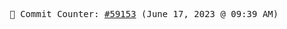 <p align="center">
    <samp>
        📮 Commit Counter: <a href="https://github.com/Javascript-void0/Javascript-void0/commits/main">#59153</a> (June 17, 2023 @ 09:39 AM)
    </samp>
</p>